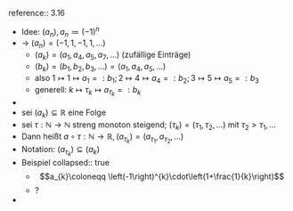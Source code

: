 reference:: 3.16

- Idee: $\left(a_{n}\right),a_{n}\coloneqq \left(-1\right)^{n}$
- -> $\left(a_{n}\right)=\left(-1,1,-1,1,...\right)$
	- $\left(a_{k}\right)=\left(a_1,a_4,a_5,a_7,...\right)$ (zufällige Einträge)
	- $\left(b_{k}\right)=\left(b_1,b_2,b_3,...\right)=\left(a_1,a_4,a_5,...\right)$
	- also $1\mapsto1\mapsto a_1=:b_1;2\mapsto4\mapsto a_4=:b_2;3\mapsto5\mapsto a_5=:b_3$
	- generell: $k\mapsto\tau_{k}\mapsto a_{\tau_{k}}=:b_{k}$
-
- sei $\left(a_{k}\right)\subseteq\mathbb{R}$ eine Folge
- sei $\tau:\mathbb{N}\rightarrow\mathbb{N}$ streng monoton steigend; $\left(\tau_{k}\right)=\left(\tau_1,\tau_2,...\right)$ mit $\tau_2>\tau_1,...$
- Dann heißt $a\circ\tau:\mathbb{N}\rightarrow\mathbb{R},\left(a_{\tau_{k}}\right)=\left(a_{\tau_{1}},a_{\tau_{2}},...\right)$
- Notation: $\left(a_{\tau_{k}}\right)\subseteq\left(a_{k}\right)$
- Beispiel
  collapsed:: true
	- $$a_{k}\coloneqq \left(-1\right)^{k}\cdot\left(1+\frac{1}{k}\right)$$
	- ?
-